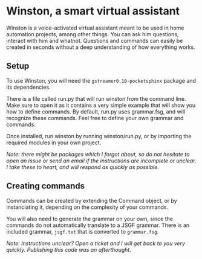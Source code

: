 # Winston, a smart virtual assistant

Winston is a voice-activated virtual assistant meant to be used in home automation projects, among other things. You can ask him questions, interact with him and whatnot. Questions and commands can easily be created in seconds without a deep understanding of how everything works.

## Setup

To use Winston, you will need the `gstreamer0.10-pocketsphinx` package and its dependencies.

There is a file called run.py that will run winston from the command line. Make sure to open it as it contains a very simple example that will show you how to define commands. By default, run.py uses grammar.fsg, and will recognize these commands. Feel free to define your own grammar and commands.

Once installed, run winston by running winston/run.py, or by importing the required modules in your own project.

*Note: there might be packages which I forgot about, so do not hesitate to open an issue or send an email if the instructions are incomplete or unclear. I take these to heart, and will respond as quickly as possible.*

## Creating commands

Commands can be created by extending the Command object, or by instanciating it, depending on the complexity of your commands.

You will also need to generate the grammar on your own, since the commands do not automatically translate to a JSGF grammar. There is an included grammar, `jsgf.txt` that is converted to `grammar.fsg`.

*Note: Instructions unclear? Open a ticket and I will get back to you very quickly. Publishing this code was an afterthought.*